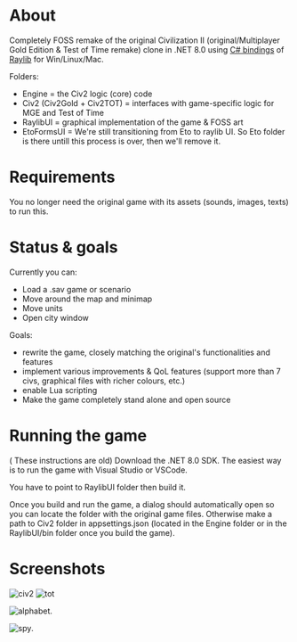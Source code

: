 # About

Completely FOSS remake of the original Civilization II
(original/Multiplayer Gold Edition & Test of Time remake) clone in .NET 8.0 using [C# bindings](https://github.com/MrScautHD/Raylib-CSharp) of [Raylib](https://www.raylib.com/) for Win/Linux/Mac.

Folders:
- Engine = the Civ2 logic (core) code
- Civ2 (Civ2Gold + Civ2TOT) = interfaces with game-specific logic for MGE and Test of Time
- RaylibUI = graphical implementation of the game & FOSS art
- EtoFormsUI = We're still transitioning from Eto to raylib UI. So Eto folder is there untill this process is over, then we'll remove it.

# Requirements

You no longer need the original game with its assets (sounds, images, texts) to run this.

# Status & goals

Currently you can:
- Load a .sav game or scenario
- Move around the map and minimap
- Move units
- Open city window

Goals:
- rewrite the game, closely matching the original's functionalities and features
- implement various improvements & QoL features (support more than 7 civs, graphical files with richer colours, etc.)
- enable Lua scripting
- Make the game completely stand alone and open source

# Running the game
( These instructions are old)
Download the .NET 8.0 SDK. The easiest way is to run the game with Visual Studio or VSCode.
 
You have to point to RaylibUI folder then build it.

Once you build and run the game, a dialog should automatically open so you can locate the folder with the original game files. Otherwise make a path to Civ2 folder in appsettings.json (located in the Engine folder or in the RaylibUI/bin folder once you build the game).

# Screenshots

![civ2](https://github.com/user-attachments/assets/48372674-e978-431c-a9ef-2927c0b5e203)
![tot](https://github.com/user-attachments/assets/0e776c19-be01-4bdc-868b-13e31424bd7f)

![alphabet](https://github.com/crhy/Civ2-clone/blob/master/RaylibUI/FOSS%20art/Advances/alphabet.jpg).

![spy](https://github.com/crhy/Civ2-clone/blob/master/RaylibUI/FOSS%20art/Units/spy.gif).

